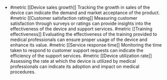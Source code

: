   - #metric [[Device sales growth]]
   Tracking the growth in sales of the device can indicate the demand and market acceptance of the product.
   #metric [[Customer satisfaction rating]]
   Measuring customer satisfaction through surveys or ratings can provide insights into the effectiveness of the device and support services.
   #metric [[Training effectiveness]]
   Evaluating the effectiveness of the training provided to medical professionals can ensure proper usage of the device and enhance its value.
   #metric [[Service response time]]
   Monitoring the time taken to respond to customer support requests can indicate the efficiency of the support services.
   #metric [[Device utilization rate]]
   Assessing the rate at which the device is utilized by medical professionals can indicate its adoption and impact on medical procedures.

